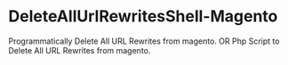 # DeleteAllUrlRewritesShell-Magento
Programmatically Delete All URL Rewrites from magento. OR Php Script to Delete All URL Rewrites from magento.
